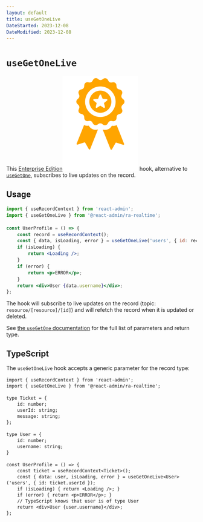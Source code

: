 ```yaml
---
layout: default
title: useGetOneLive
DateStarted: 2023-12-08
DateModified: 2023-12-08
---
```


# `useGetOneLive`

This [Enterprise Edition](https://marmelab.com/ra-enterprise)<img class="icon" src="./img/premium.svg" /> hook, alternative to [`useGetOne`](./useGetOne.md), subscribes to live updates on the record.

## Usage

```jsx
import { useRecordContext } from 'react-admin';
import { useGetOneLive } from '@react-admin/ra-realtime';

const UserProfile = () => {
    const record = useRecordContext();
    const { data, isLoading, error } = useGetOneLive('users', { id: record.userId });
    if (isLoading) {
        return <Loading />;
    }
    if (error) {
        return <p>ERROR</p>;
    }
    return <div>User {data.username}</div>;
};
```

The hook will subscribe to live updates on the record (topic: `resource/[resource]/[id]`) and will refetch the record when it is updated or deleted.

See [the `useGetOne` documentation](./useGetOne.md) for the full list of parameters and return type.

## TypeScript

The `useGetOneLive` hook accepts a generic parameter for the record type:

```tsx
import { useRecordContext } from 'react-admin';
import { useGetOneLive } from '@react-admin/ra-realtime';

type Ticket = {
    id: number;
    userId: string;
    message: string;
};

type User = {
    id: number;
    username: string;
}

const UserProfile = () => {
    const ticket = useRecordContext<Ticket>();
    const { data: user, isLoading, error } = useGetOneLive<User>('users', { id: ticket.userId });
    if (isLoading) { return <Loading />; }
    if (error) { return <p>ERROR</p>; }
    // TypeScript knows that user is of type User
    return <div>User {user.username}</div>;
};
```